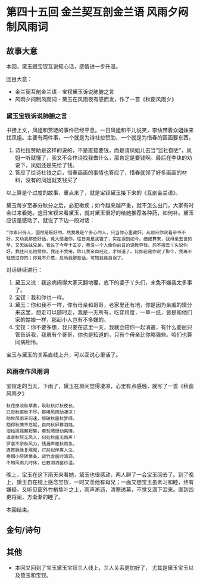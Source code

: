 # 第四十五回 金兰契互剖金兰语 风雨夕闷制风雨词

## 故事大意

本回，黛玉跟宝钗互说知心话，感情进一步升温。

回目大意：

* 金兰契互剖金兰语 - 宝钗黛玉诉说肺腑之言
* 风雨夕闷制风雨词 - 黛玉在风雨夜有感而发，作了一首《秋窗风雨夕》

###  黛玉宝钗诉说肺腑之言

书接上文，凤姐和贾琏的事件已经平息。一日凤姐和平儿说笑，李纨带着众姐妹来找凤姐。主要有两件事，一个就是为诗社拉赞助，一个就是为惜春的画画要东西。

1. 诗社拉赞助是这样的说的，不是直接要钱，而是请凤姐儿去当“监社御史”，凤姐一听就懂了，我又不会作诗找我做什么，那肯定是要钱啊。最后在李纨的劝说下，凤姐还是先给了钱。
2. 答应了给诗社钱之后，惜春画画的事情也答应了，惜春就领了好多画画的材料，没有的凤姐就支钱买了

以上算是个过度的故事，重点来了，就是宝钗黛玉接下来的《互剖金兰语》。

黛玉每岁至春分秋分之后，必犯嗽疾；如今越来越严重，就不怎么出门，大家有时会过来看她。这日宝钗来看黛玉，就对黛玉很好的给她推荐各种药，如何补。黛玉应该是感动了，就说了下边一段对话：

```shell
“你素日待人，固然是极好的，然我最是个多心的人，只当你心里藏奸。从前日你说看杂书不好，又劝我那些好话，竟大感激你。往日竟是我错了，实在误到如今。细细算来，我母亲去世的早，又无姊妹兄弟，我长了今年十五岁，竟没一个人像你前日的话教导我。怨不得云丫头说你好，我往日见他赞你，我还不受用，昨儿我亲自经过，才知道了。比如若是你说了那个，我再不轻放过你的；你竟不介意，反劝我那些话，可知我竟自误了。
```

对话继续进行：
1. 黛玉又说：我这病闹得大家天翻地覆，底下的婆子丫头们，未免不嫌我太多事了。
2. 宝钗：我和你也一样。
3. 黛玉：你和我不一样，你有母亲和哥哥，老家里还有地，你是因为亲戚的情分来这里，想走可以随时走，我是一无所有，吃穿用度，一草一纸，皆是和他们家的姑娘一样，那起小人岂有不多嫌的。
4. 宝钗：你不要多想，我只要在这里一天，我就会陪你一起消遣，有什么委屈只管告诉我，我虽有个哥哥，你也是知道的，只有个母亲比你略强些。咱们也算同病相怜。

宝玉与黛玉的关系直线上升，可以互说心里话了。


### 风雨夜作风雨词

宝钗走的当天，下雨了，黛玉在房间觉得凄凉，心里有点感触，就写了一首《秋窗风雨夕》

```shell
秋花惨淡秋草黄，耿耿秋灯秋夜长。
已觉秋窗秋不尽，那堪风雨助凄凉！　
助秋风雨来何速，惊破秋窗秋梦绿。
抱得秋情不忍眠，自向秋屏移泪烛。　
泪烛摇摇爇短檠，牵愁照恨动离情。
谁家秋院无风入，何处秋窗无雨声！　
罗衾不奈秋风力，残漏声催秋雨急。　
连宵脉脉复飕飕，灯前似伴离人泣。
寒烟小院转萧条，疏竹虚窗时滴沥。　
不知风雨几时休，已教泪洒窗纱湿。　
```

晚上，宝玉在这下雨天来看她，黛玉也很感动，两人聊了一会宝玉回去了。到了晚上，黛玉自在枕上感念宝钗，一时又羡他有母兄；一面又想宝玉虽素习和睦，终有嫌疑。又听见窗外竹梢焦叶之上，雨声淅沥，清寒透幕，不觉又滴下泪来。直到四更将阑，方渐渐的睡了。

本回结束。

## 金句/诗句

## 其他

* 本回又回到了宝玉黛玉宝钗三人线上，三人关系更加好了， 尤其是黛玉宝玉以及黛玉和宝钗。
